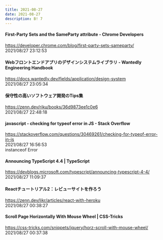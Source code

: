 ```yaml
---
title: 2021-08-27
date: 2021-08-27
description: B! 7
---
```


#### First-Party Sets and the SameParty attribute - Chrome Developers
https://developer.chrome.com/blog/first-party-sets-sameparty/<br>
2021/08/27 23:12:53<br>


#### Webフロントエンドアプリのデザインシステムライブラリ - Wantedly Engineering Handbook
https://docs.wantedly.dev/fields/application/design-system<br>
2021/08/27 23:05:34<br>


#### 保守性の高いソフトウェア開発のTips集
https://zenn.dev/riku/books/36d9873ee1c0e6<br>
2021/08/27 22:48:18<br>


#### javascript - checking for typeof error in JS - Stack Overflow
https://stackoverflow.com/questions/30469261/checking-for-typeof-error-in-js<br>
2021/08/27 16:56:53<br>
instanceof Error


#### Announcing TypeScript 4.4 | TypeScript
https://devblogs.microsoft.com/typescript/announcing-typescript-4-4/<br>
2021/08/27 11:09:37<br>


#### Reactチュートリアル2：レビューサイトを作ろう
https://zenn.dev/likr/articles/react-with-heroku<br>
2021/08/27 00:38:27<br>


#### Scroll Page Horizontally With Mouse Wheel | CSS-Tricks
https://css-tricks.com/snippets/jquery/horz-scroll-with-mouse-wheel/<br>
2021/08/27 00:37:38<br>


